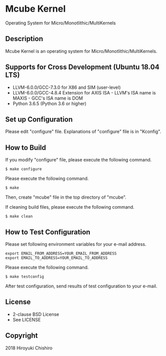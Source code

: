 # Mcube Kernel
Operating System for Micro/Monotlithic/MultiKernels

## Description
Mcube Kernel is an operating system for Micro/Monotlithic/MultiKernels.


## Supports for Cross Development (Ubuntu 18.04 LTS)
- LLVM-6.0.0/GCC-7.3.0 for X86 and SIM (user-level)
- LLVM-6.0.0/GCC-4.8.4 Extension for AXIS ISA
      - LLVM's ISA name is MAXIS
      - GCC's ISA name is DOM
- Python 3.6.5 (Python 3.6 or higher)


## Set up Configuration
Please edit "configure" file.
Explanations of "configure" file is in "Kconfig".


## How to Build

If you modify "configure" file, please execute the following command.
```
$ make configure
```

Please execute the following command.
```
$ make
```
Then, create "mcube" file in the top directory of "mcube".


If cleaning build files, please execute the following command.
```
$ make clean
```

## How to Test Configuration

Please set following environment variables for your e-mail address.

```
export EMAIL_FROM_ADDRESS=YOUR_EMAIL_FROM_ADDRESS
export EMAIL_TO_ADDRESS=YOUR_EMAIL_TO_ADDRESS
```

Please execute the following command.

```
$ make testconfig
```

After test configuration, send results of test configuration to your e-mail.


## License
- 2-clause BSD License
- See LICENSE

## Copyright
2018 Hiroyuki Chishiro
